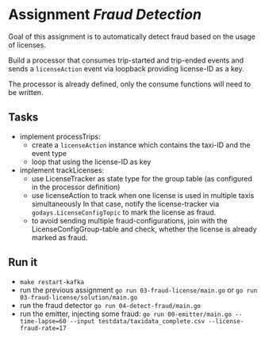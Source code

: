 # Assignment _Fraud Detection_

Goal of this assignment is to automatically detect fraud based on the usage of licenses.

Build a processor that consumes trip-started and trip-ended events and sends a `licenseAction` event
via loopback providing license-ID as a key.

The processor is already defined, only the consume functions will need to be written.

## Tasks

* implement processTrips:
  * create a `licenseAction` instance which contains the taxi-ID and the event type
  * loop that using the license-ID as key
* implement trackLicenses:
  * use LicenseTracker as state type for the group table (as configured in the processor definition)
  * use licenseAction to track when one license is used in multiple taxis simultaneously
    In that case, notify the license-tracker via `godays.LicenseConfigTopic` to mark the license as fraud.
  * to avoid sending multiple fraud-configurations, join with the LicenseConfigGroup-table and check, whether the license
    is already marked as fraud.

## Run it

* `make restart-kafka`
* run the previous assignment `go run 03-fraud-license/main.go` or `go run 03-fraud-license/solution/main.go`
* run the fraud detector `go run 04-detect-fraud/main.go`
* run the emitter, injecting some fraud: `go run 00-emitter/main.go --time-lapse=60 --input testdata/taxidata_complete.csv --license-fraud-rate=17`
